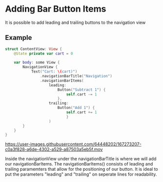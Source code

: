 # Adding Bar Button Items

It is possible to add leading and trailing buttons to the navigation view

## Example

``` swift
struct ContentView: View {
    @State private var cart = 0
    
    var body: some View {
        NavigationView {
            Text("Cart: \(cart)")
                .navigationBarTitle("Navigation")
                .navigationBarItems(
                    leading:
                        Button("Subtract 1") {
                            self.cart -= 1
                        },
                    trailing:
                        Button("Add 1") {
                            self.cart += 1
                            }
                    )
        }
    }
}
```
https://user-images.githubusercontent.com/64448202/167273207-c0a3f828-a6de-4302-a529-a87503a5eb5f.mov


Inside the navigationView under the navigationBarTitle is where we will add our navigationBarItems. 
The navigationBarItems() consists of leading and trailing paramemters that allow for the positioning of our button.
It is ideal to put the parameters "leading" and "trailing" on seperate lines for readability.


